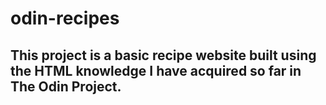 # odin-recipes

This project is a basic recipe website built using the HTML knowledge I have acquired so far in The Odin Project.
--------------------------------------------------------
